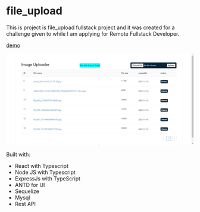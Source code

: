 # file_upload

This is project is file_upload fullstack project and it was created for a challenge given to while I am applying for Remote Fullstack Developer.

[demo](https://inspire-ethiopia-challenge.vercel.app/)

![Design](https://raw.githubusercontent.com/drjseifu1991/file_upload/master/images/URL_Image.jpg)

Built with:

- React with Typescript
- Node JS with Typescript
- ExpressJs with TypeScript
- ANTD for UI
- Sequelize
- Mysql
- Rest API
